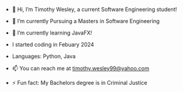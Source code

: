 - 👋 Hi, I’m Timothy Wesley, a current Software Engineering student!
- 👀 I’m currently Pursuing a Masters in Software Engineering 
- 🌱 I’m currently learning JavaFX!
- I started coding in Febuary 2024
- Languages: Python, Java

- 📫 You can reach me at timothy.wesley99@yahoo.com
- ⚡ Fun fact: My Bachelors degree is in Criminal Justice 

<!---
Timwes21/Timwes21 is a ✨ special ✨ repository because its `README.md` (this file) appears on your GitHub profile.
You can click the Preview link to take a look at your changes.
--->
